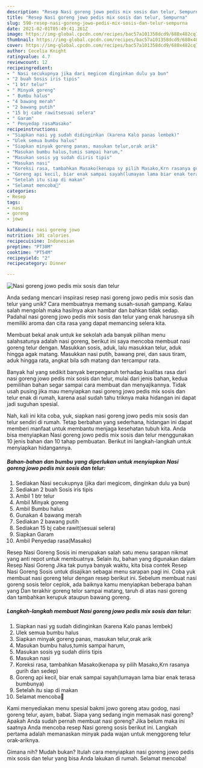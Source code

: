 ```yaml
---
description: "Resep Nasi goreng jowo pedis mix sosis dan telur, Sempurna"
title: "Resep Nasi goreng jowo pedis mix sosis dan telur, Sempurna"
slug: 590-resep-nasi-goreng-jowo-pedis-mix-sosis-dan-telur-sempurna
date: 2021-02-01T05:49:41.261Z
image: https://img-global.cpcdn.com/recipes/bac57a101358dcd9/680x482cq70/nasi-goreng-jowo-pedis-mix-sosis-dan-telur-foto-resep-utama.jpg
thumbnail: https://img-global.cpcdn.com/recipes/bac57a101358dcd9/680x482cq70/nasi-goreng-jowo-pedis-mix-sosis-dan-telur-foto-resep-utama.jpg
cover: https://img-global.cpcdn.com/recipes/bac57a101358dcd9/680x482cq70/nasi-goreng-jowo-pedis-mix-sosis-dan-telur-foto-resep-utama.jpg
author: Cecelia Knight
ratingvalue: 4.7
reviewcount: 12
recipeingredient:
- " Nasi secukupnya jika dari megicom dinginkan dulu ya bun"
- "2 buah Sosis iris tipis"
- "1 btr telur"
- " Minyak goreng"
- " Bumbu halus"
- "4 bawang merah"
- "2 bawang putih"
- "15 bj cabe rawitsesuai selera"
- " Garam"
- " Penyedap rasaMasako"
recipeinstructions:
- "Siapkan nasi yg sudah didinginkan (karena Kalo panas lembek)"
- "Ulek semua bumbu halus"
- "Siapkan minyak goreng panas, masukan telur,orak arik"
- "Masukan bumbu halus,tumis sampai harum,"
- "Masukan sosis yg sudah diiris tipis"
- "Masukan nasi"
- "Koreksi rasa, tambahkan Masako(kenapa sy pilih Masako,Krn rasanya gurih dan sedep)"
- "Goreng api kecil, biar enak sampai sayah(lumayan lama biar enak terasa bumbunya)"
- "Setelah itu siap di makan"
- "Selamat mencoba🤗"
categories:
- Resep
tags:
- nasi
- goreng
- jowo

katakunci: nasi goreng jowo 
nutrition: 101 calories
recipecuisine: Indonesian
preptime: "PT30M"
cooktime: "PT54M"
recipeyield: "2"
recipecategory: Dinner

---
```



![Nasi goreng jowo pedis mix sosis dan telur](https://img-global.cpcdn.com/recipes/bac57a101358dcd9/680x482cq70/nasi-goreng-jowo-pedis-mix-sosis-dan-telur-foto-resep-utama.jpg)

Anda sedang mencari inspirasi resep nasi goreng jowo pedis mix sosis dan telur yang unik? Cara membuatnya memang susah-susah gampang. Kalau salah mengolah maka hasilnya akan hambar dan bahkan tidak sedap. Padahal nasi goreng jowo pedis mix sosis dan telur yang enak harusnya sih memiliki aroma dan cita rasa yang dapat memancing selera kita.

Membuat bekal anak untuk ke sekolah ada banyak pilihan menu salahsatunya adalah nasi goreng, berikut ini saya mencoba membuat nasi goreng telur dengan. Masukkan sosis, aduk, lalu masukkan telur, aduk hingga agak matang. Masukkan nasi putih, bawang prei, dan saus tiram, aduk hingga rata, angkat bila sdh matang dan tercampur rata.

Banyak hal yang sedikit banyak berpengaruh terhadap kualitas rasa dari nasi goreng jowo pedis mix sosis dan telur, mulai dari jenis bahan, kedua pemilihan bahan segar sampai cara membuat dan menyajikannya. Tidak usah pusing jika mau menyiapkan nasi goreng jowo pedis mix sosis dan telur enak di rumah, karena asal sudah tahu triknya maka hidangan ini dapat jadi suguhan spesial.


Nah, kali ini kita coba, yuk, siapkan nasi goreng jowo pedis mix sosis dan telur sendiri di rumah. Tetap berbahan yang sederhana, hidangan ini dapat memberi manfaat untuk membantu menjaga kesehatan tubuh kita. Anda bisa menyiapkan Nasi goreng jowo pedis mix sosis dan telur menggunakan 10 jenis bahan dan 10 tahap pembuatan. Berikut ini langkah-langkah untuk menyiapkan hidangannya.

<!--inarticleads1-->

##### Bahan-bahan dan bumbu yang diperlukan untuk menyiapkan Nasi goreng jowo pedis mix sosis dan telur:

1. Sediakan  Nasi secukupnya (jika dari megicom, dinginkan dulu ya bun)
1. Sediakan 2 buah Sosis iris tipis
1. Ambil 1 btr telur
1. Ambil  Minyak goreng
1. Ambil  Bumbu halus
1. Gunakan 4 bawang merah
1. Sediakan 2 bawang putih
1. Sediakan 15 bj cabe rawit(sesuai selera)
1. Siapkan  Garam
1. Ambil  Penyedap rasa(Masako)


Resep Nasi Goreng Sosis ini merupakan salah satu menu sarapan nikmat yang anti repot untuk membuatnya. Selain itu, bahan yang digunakan dalam Resep Nasi Goreng Jika tak punya banyak waktu, kita bisa contek Resep Nasi Goreng Sosis untuk disajikan sebagai menu sarapan pagi ini. Coba yuk membuat nasi goreng telur dengan resep berikut ini. Sebelum membuat nasi goreng sosis telor ceplok, ada baiknya kamu menyiapkan beberapa bahan yang Dan terakhir goreng telor sampai matang, taruh di atas nasi goreng dan tambahkan kerupuk ataupun bawang goreng. 

<!--inarticleads2-->

##### Langkah-langkah membuat Nasi goreng jowo pedis mix sosis dan telur:

1. Siapkan nasi yg sudah didinginkan (karena Kalo panas lembek)
1. Ulek semua bumbu halus
1. Siapkan minyak goreng panas, masukan telur,orak arik
1. Masukan bumbu halus,tumis sampai harum,
1. Masukan sosis yg sudah diiris tipis
1. Masukan nasi
1. Koreksi rasa, tambahkan Masako(kenapa sy pilih Masako,Krn rasanya gurih dan sedep)
1. Goreng api kecil, biar enak sampai sayah(lumayan lama biar enak terasa bumbunya)
1. Setelah itu siap di makan
1. Selamat mencoba🤗


Kami menyediakan menu spesial bakmi jowo goreng atau godog, nasi goreng telur, ayam, babat. Siapa yang sedang ingin memasak nasi goreng? Apakah Anda sudah pernah membuat nasi goreng? Jika belum maka ini saatnya Anda mencoba resep Nasi goreng sosis berikut ini. Langkah pertama adalah memanaskan minyak pada wajan untuk menggoreng telur orak-ariknya. 

Gimana nih? Mudah bukan? Itulah cara menyiapkan nasi goreng jowo pedis mix sosis dan telur yang bisa Anda lakukan di rumah. Selamat mencoba!
